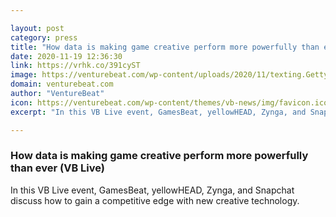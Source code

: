 ```yaml
---

layout: post
category: press
title: "How data is making game creative perform more powerfully than ever (VB Live)"
date: 2020-11-19 12:36:30
link: https://vrhk.co/391cyST
image: https://venturebeat.com/wp-content/uploads/2020/11/texting.GettyImages-994454806.jpg?w=1200&strip=all
domain: venturebeat.com
author: "VentureBeat"
icon: https://venturebeat.com/wp-content/themes/vb-news/img/favicon.ico
excerpt: "In this VB Live event, GamesBeat, yellowHEAD, Zynga, and Snapchat discuss how to gain a competitive edge with new creative technology."

---
```


### How data is making game creative perform more powerfully than ever (VB Live)

In this VB Live event, GamesBeat, yellowHEAD, Zynga, and Snapchat discuss how to gain a competitive edge with new creative technology.